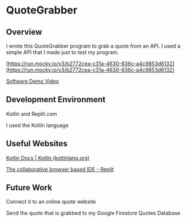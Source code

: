 # **QuoteGrabber**

## **Overview**

I wrote this QuoteGrabber  program to grab a quote from an API. I used a simple API that I made just to test my program.

[https://run.mocky.io/v3/b2772cea-c31a-4630-836c-a4c9853d6132](https://run.mocky.io/v3/b2772cea-c31a-4630-836c-a4c9853d6132)

[Software Demo Video](https://youtu.be/dJ2YFXfvAls)

## **Development Environment**

Kotlin and Replit.com

I used the Kotlin language

## **Useful Websites**

[Kotlin Docs | Kotlin (kotlinlang.org)](https://kotlinlang.org/docs/home.html)

[The collaborative browser based IDE - Replit](https://replit.com/)

## **Future Work**

Connect it to an online quote website

Send the quote that is grabbed to my Google Firestore Quotes Database